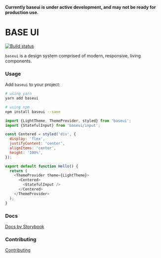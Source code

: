 **Currently baseui is under active development, and may not be ready for production use.**

# BASE UI

[![Build status](https://badge.buildkite.com/4c46e1f96d71ca1eaab3236c90a8ff4d218eb818e412ba1cf9.svg?branch=master)](https://buildkite.com/uber/baseui)

`baseui` is a design system comprised of modern, responsive, living components.

### Usage

Add `baseui` to your project:

```bash
# using yarn
yarn add baseui

# using npm
npm install baseui --save
```

```javascript
import {LightTheme, ThemeProvider, styled} from 'baseui';
import {StatefulInput} from 'baseui/input';

const Centered = styled('div', {
  display: 'flex',
  justifyContent: 'center',
  alignItems: 'center',
  height: '100%',
});

export default function Hello() {
  return (
    <ThemeProvider theme={LightTheme}>
      <Centered>
        <StatefulInput />
      </Centered>
    </ThemeProvider>
  );
}
```

### Docs

[Docs by Storybook](https://baseui.netlify.com/)

### Contributing

[Contributing](CONTRIBUTING.md)
